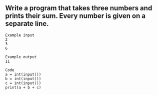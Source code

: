 ## Write a program that takes three numbers and prints their sum. Every number is given on a separate line.

```
Example input
2
3
6

Example output
11

```
```
Code
a = int(input()) 
b = int(input())
c = int(input())
print(a + b + c) 

```
